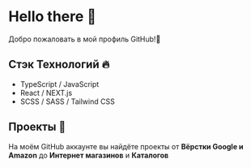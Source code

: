 <h1>Hello there 👋 </h1> 

Добро пожаловать в мой профиль GitHub!👋 <br>
## Стэк Технологий 🔥

- TypeScript / JavaScript
- React / NEXT.js
- SCSS / SASS / Tailwind CSS

## Проекты 🚀

На моём GitHub аккаунте вы найдёте проекты от **Вёрстки Google и Amazon** до **Интернет магазинов** и **Каталогов**
